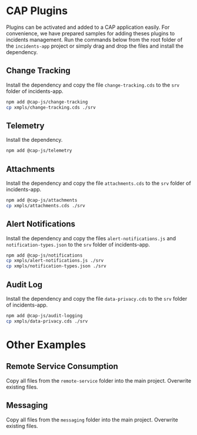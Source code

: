 # CAP Plugins

Plugins can be activated and added to a CAP application easily.
For convenience, we have prepared samples for adding theses plugins to incidents management.
Run the commands below from the root folder of the `incidents-app` project or simply drag and drop the files and install the dependency.

## Change Tracking

Install the dependency and copy the file `change-tracking.cds` to the `srv` folder of incidents-app.

```sh
npm add @cap-js/change-tracking
cp xmpls/change-tracking.cds ./srv
```

## Telemetry

Install the dependency.

```sh
npm add @cap-js/telemetry
```

## Attachments

Install the dependency and copy the file `attachments.cds` to the `srv` folder of incidents-app.

```sh
npm add @cap-js/attachments 
cp xmpls/attachments.cds ./srv
```

## Alert Notifications

Install the dependency and copy the files `alert-notifications.js` and `notification-types.json` to the `srv` folder of incidents-app.

```sh
npm add @cap-js/notifications
cp xmpls/alert-notifications.js ./srv
cp xmpls/notification-types.json ./srv
```

## Audit Log

Install the dependency and copy the file `data-privacy.cds` to the `srv` folder of incidents-app.

```sh
npm add @cap-js/audit-logging
cp xmpls/data-privacy.cds ./srv
```

# Other Examples

## Remote Service Consumption

Copy all files from the `remote-service` folder into the main project.
Overwrite existing files.

## Messaging

Copy all files from the `messaging` folder into the main project.
Overwrite existing files.